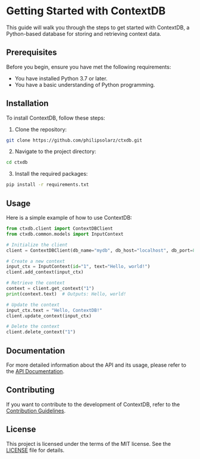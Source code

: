 # Getting Started with ContextDB

This guide will walk you through the steps to get started with ContextDB, a Python-based database for storing and retrieving context data.

## Prerequisites

Before you begin, ensure you have met the following requirements:

- You have installed Python 3.7 or later.
- You have a basic understanding of Python programming.

## Installation

To install ContextDB, follow these steps:

1. Clone the repository:

```bash
git clone https://github.com/philipsolarz/ctxdb.git
```

2. Navigate to the project directory:

```bash
cd ctxdb
```

3. Install the required packages:

```bash
pip install -r requirements.txt
```

## Usage

Here is a simple example of how to use ContextDB:

```python
from ctxdb.client import ContextDBClient
from ctxdb.common.models import InputContext

# Initialize the client
client = ContextDBClient(db_name="mydb", db_host="localhost", db_port=8000, db_user="user", db_password="password")

# Create a new context
input_ctx = InputContext(id="1", text="Hello, world!")
client.add_context(input_ctx)

# Retrieve the context
context = client.get_context("1")
print(context.text)  # Outputs: Hello, world!

# Update the context
input_ctx.text = "Hello, ContextDB!"
client.update_context(input_ctx)

# Delete the context
client.delete_context("1")
```

## Documentation

For more detailed information about the API and its usage, please refer to the [API Documentation](./api_documentation.md).

## Contributing

If you want to contribute to the development of ContextDB, refer to the [Contribution Guidelines](./CONTRIBUTING.md).

## License

This project is licensed under the terms of the MIT license. See the [LICENSE](./LICENSE) file for details.